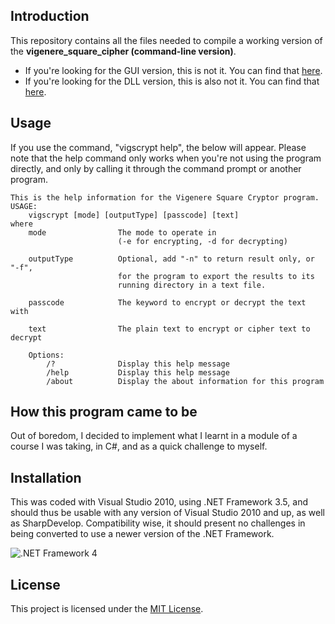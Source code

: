 ## Introduction

This repository contains all the files needed to compile a working version of the **vigenere_square_cipher (command-line version)**.

- If you're looking for the GUI version, this is not it. You can find that [here](https://github.com/DelKatey/vig.sq.crypt.gui).
- If you're looking for the DLL version, this is also not it. You can find that [here](https://github.com/DelKatey/vig.sq.crypt.dll).


## Usage

If you use the command, "vigscrypt help", the below will appear. Please note that the help command only works when you're not using the program directly, and only by calling it through the command prompt or another program.

    This is the help information for the Vigenere Square Cryptor program.
    USAGE:
	    vigscrypt [mode] [outputType] [passcode] [text]
    where
	    mode				The mode to operate in
		    				(-e for encrypting, -d for decrypting)
	
    	outputType			Optional, add "-n" to return result only, or "-f",
	    					for the program to export the results to its
		    				running directory in a text file.
	
    	passcode			The keyword to encrypt or decrypt the text with

	    text				The plain text to encrypt or cipher text to decrypt
		
		Options:
		    /?				Display this help message
			/help			Display this help message
			/about			Display the about information for this program
	
## How this program came to be

Out of boredom, I decided to implement what I learnt in a module of a course I was taking, in C#, and as a quick challenge to myself.

## Installation

This was coded with Visual Studio 2010, using .NET Framework 3.5, and should thus be usable with any version of Visual Studio 2010 and up, as well as SharpDevelop. Compatibility wise, it should present no challenges in being converted to use a newer version of the .NET Framework.

![.NET Framework 4](https://public-dm2306.files.1drv.com/y3pXtgOa3VAq1KJC17mOmtDEPHusKHAB9-7yuC54hI8Y09iMHkj7cSTqPzm-c2hu7OPOEI-ixow1bGvhOElUZRiFtFmgt8BNExvufrWkuXzyzmYY1WE-v_-1nYVuGdbqrPq/NET-Frmwrk_h_rgb.png?rdrts=142979546)

## License

This project is licensed under the [MIT License](LICENSE.md).
